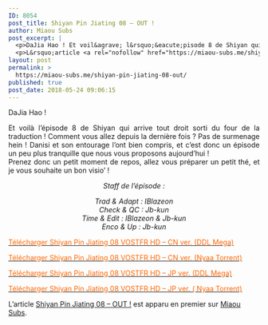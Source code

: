 ```yaml
---
ID: 8054
post_title: Shiyan Pin Jiating 08 – OUT !
author: Miaou Subs
post_excerpt: |
  <p>DaJia Hao ! Et voil&agrave; l&rsquo;&eacute;pisode 8 de Shiyan qui arrive tout droit sorti du four de la traduction ! Comment vous allez depuis la derni&egrave;re fois ? Pas de surmenage hein ! Danisi et son entourage l&rsquo;ont bien compris, et c&rsquo;est donc un &eacute;pisode un peu plus tranquille que nous vous proposons aujourd&rsquo;hui !</p>
  <p>L&rsquo;article <a rel="nofollow" href="https://miaou-subs.me/shiyan-pin-jiating-08-out/">Shiyan Pin Jiating 08 &ndash; OUT !</a> est apparu en premier sur <a rel="nofollow" href="https://miaou-subs.me/">Miaou Subs</a>.</p>
layout: post
permalink: >
  https://miaou-subs.me/shiyan-pin-jiating-08-out/
published: true
post_date: 2018-05-24 09:06:15
---
```

<p style="text-align: justify;">DaJia Hao !</p>
<p style="text-align: justify;">Et voilà l&#8217;épisode 8 de Shiyan qui arrive tout droit sorti du four de la traduction ! Comment vous allez depuis la dernière fois ? Pas de surmenage hein ! Danisi et son entourage l&#8217;ont bien compris, et c&#8217;est donc un épisode un peu plus tranquille que nous vous proposons aujourd&#8217;hui !<br />
Prenez donc un petit moment de repos, allez vous préparer un petit thé, et je vous souhaite un bon visio&#8217; !</p>
<p style="text-align: center;"><em>Staff de l&#8217;épisode :</em></p>
<p style="text-align: center;"><em>Trad &amp; Adapt : IBlazeon</em><br />
<em> Check &amp; QC : Jb-kun</em><br />
<em> Time &amp; Edit : IBlazeon &amp; Jb-kun<br />
</em><em>Enco &amp; Up : Jb-kun<br />
</em></p>
<p><a href="https://mega.nz/#!KLBg2IIA!jlXwkjEnXZwuoeA3j_NAHgxmC2F43EzWVb0ScsBo1bc"  rel="noopener"><span style="color: #ff6600;">Télécharger Shiyan Pin Jiating 08 VOSTFR HD &#8211; CN ver. (DDL Mega)</span></a></p>
<p><a href="https://nyaa.si/view/1040305"  rel="noopener"><span style="color: #ff6600;">Télécharger Shiyan Pin Jiating 08 VOSTFR HD &#8211; CN ver. (Nyaa Torrent)</span></a></p>
<p><a href="https://mega.nz/#!bK5jxT7J!puoabzn_FwW_qB7_tit-Y6uAKAQks6MOwnHsh_orSkY"  rel="noopener"><span style="color: #ff6600;">Télécharger Shiyan Pin Jiating 08 VOSTFR HD &#8211; JP ver. (DDL Mega)</span></a></p>
<p><a href="https://nyaa.si/view/1044610"  rel="noopener"><span style="color: #ff6600;">Télécharger Shiyan Pin Jiating 08 VOSTFR HD &#8211; JP ver. ( Nyaa Torrent)</span></a></p>
<p>L’article <a rel="nofollow" href="https://miaou-subs.me/shiyan-pin-jiating-08-out/">Shiyan Pin Jiating 08 &#8211; OUT !</a> est apparu en premier sur <a rel="nofollow" href="https://miaou-subs.me/">Miaou Subs</a>.</p>